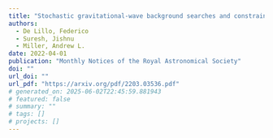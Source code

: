 ```yaml
---
title: "Stochastic gravitational-wave background searches and constraints on neutron-star ellipticity"
authors:
  - De Lillo, Federico
  - Suresh, Jishnu
  - Miller, Andrew L.
date: 2022-04-01
publication: "Monthly Notices of the Royal Astronomical Society"
doi: ""
url_doi: ""
url_pdf: "https://arxiv.org/pdf/2203.03536.pdf"
# generated_on: 2025-06-02T22:45:59.881943
# featured: false
# summary: ""
# tags: []
# projects: []
---
```

